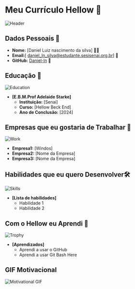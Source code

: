 
# Meu Currículo Hellow 🌟

![Header](https://as2.ftcdn.net/v2/jpg/05/82/34/19/1000_F_582341963_q2sN5ty2UORQPZIQDUwXcJ6IY4OB744j.jpg)

## Dados Pessoais 📄

- **Nome:** [Daniel Luiz nascimento da silva] 🐱‍👤
- **Email:**[ daniel_ln_silva@estudante.sesisenai.org.br] 📧
- **GitHub:** [Daniel-ln](https://www.github.com/daniel-ln) 🔗

## Educação 🏫
![Education](https://images.educamaisbrasil.com.br/content/noticias/dia-da-educacao-e-celebrado-em-28-de-abril_g.jpg)
- **[E.B.M.Prof Adelaide Starke]**  
  - **Instituição:** [Senai]
  - **Curso:** [Hellow Beck End]
  - **Ano de Conclusão:** [2024]

## Empresas que eu gostaria de Trabalhar 💼
![Work](https://encrypted-tbn0.gstatic.com/images?q=tbn:ANd9GcRRzakOB9C6cPAnmekP1gJVMhFPPIVyg1m_5_xIull9SQ&s)
  - **Empresa1:** [Windos]
  - **Empresa2:** [Nome da Empresa]
  - **Empresa3:** [Nome da Empresa]

## Habilidades que eu quero Desenvolver🛠️
![Skills](https://images.unsplash.com/photo-1486312338219-ce68d2c6f44d?ixlib=rb-1.2.1&auto=format&fit=crop&w=50&q=80)
- **[Lista de habilidades]**
  - Habilidade 1
  - Habilidade 2 

## Com o Hellow eu Aprendi 🎉
![Trophy](https://images.unsplash.com/photo-1579586331215-3f8e6c0a5f86?ixlib=rb-1.2.1&auto=format&fit=crop&w=50&q=80)
- **[Aprendizados]**
  - Aprendi a usar o GitHub
  - Aprendi a usar Git Bash Here

## GIF Motivacional 
![Motivational GIF](https://media.giphy.com/media/l3q2K5jinAlChoCLS/giphy.gif)
